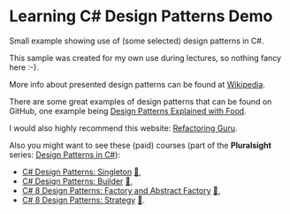 # Learning C# Design Patterns Demo

Small example showing use of (some selected) design patterns in C#.

This sample was created for my own use during lectures, so nothing fancy here :-).

More info about presented design patterns can be found at [Wikipedia](https://en.wikipedia.org/wiki/Software_design_pattern).

There are some great examples of design patterns that can be found on GitHub, one example being [Design Patterns Explained with Food](https://github.com/wesdoyle/design-patterns-explained-with-food).

I would also highly recommend this website: [Refactoring Guru](https://refactoring.guru/design-patterns).

Also you might want to see these (paid) courses (part of the **Pluralsight** series: [Design Patterns in C#](https://app.pluralsight.com/paths/skills/design-patterns-in-c)):

- [C# Design Patterns: Singleton](https://app.pluralsight.com/library/courses/c-sharp-design-patterns-singleton/table-of-contents) [:file_folder:](https://app.pluralsight.com/library/courses/c-sharp-design-patterns-singleton/exercise-files),
- [C# Design Patterns: Builder](https://app.pluralsight.com/library/courses/c-sharp-design-patterns-builder/table-of-contents) [:file_folder:](https://app.pluralsight.com/library/courses/c-sharp-design-patterns-builder/exercise-files),
- [C# 8 Design Patterns: Factory and Abstract Factory](https://app.pluralsight.com/library/courses/c-sharp-design-patterns-factory-abstract/table-of-contents) [:file_folder:](https://app.pluralsight.com/library/courses/c-sharp-design-patterns-factory-abstract/exercise-files),
- [C# 8 Design Patterns: Strategy](https://app.pluralsight.com/library/courses/c-sharp-design-patterns-strategy/table-of-contents) [:file_folder:](https://app.pluralsight.com/library/courses/c-sharp-design-patterns-strategy/exercise-files).
